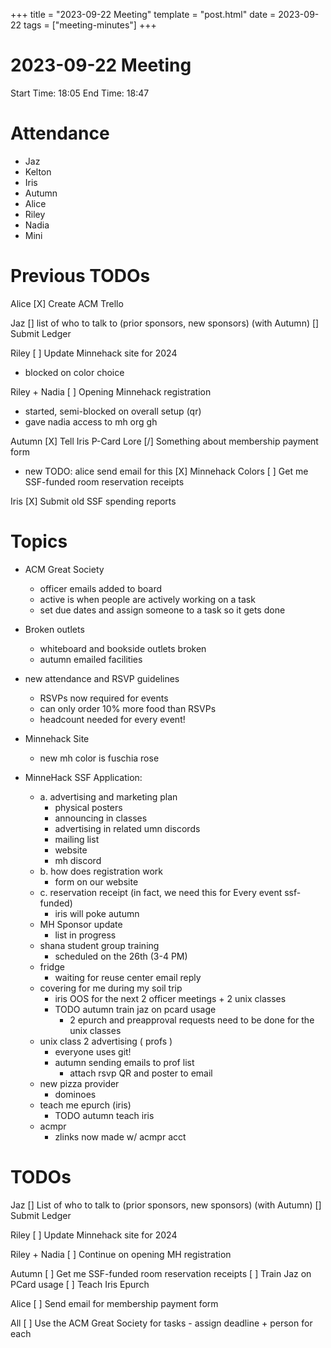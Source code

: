 +++
title = "2023-09-22 Meeting"
template = "post.html"
date = 2023-09-22
tags = ["meeting-minutes"]
+++
# 2023-09-22 Meeting

Start Time: 18:05
End Time: 18:47

# Attendance
- Jaz
- Kelton
- Iris
- Autumn
- Alice
- Riley
- Nadia
- Mini

# Previous TODOs
Alice
[X] Create ACM Trello

Jaz
[\] list of who to talk to (prior sponsors, new sponsors) (with Autumn)
[\] Submit Ledger

Riley
[ ] Update Minnehack site for 2024
- blocked on color choice

Riley + Nadia
[ ] Opening Minnehack registration
- started, semi-blocked on overall setup (qr)
- gave nadia access to mh org gh

Autumn
[X] Tell Iris P-Card Lore
[/] Something about membership payment form
- new TODO: alice send email for this
[X] Minnehack Colors
[ ] Get me SSF-funded room reservation receipts

Iris
[X] Submit old SSF spending reports

# Topics
- ACM Great Society
    - officer emails added to board
    - active is when people are actively working on a task
    - set due dates and assign someone to a task so it gets done

- Broken outlets
    - whiteboard and bookside outlets broken
    - autumn emailed facilities 

- new attendance and RSVP guidelines
    - RSVPs now required for events
    - can only order 10% more food than RSVPs
    - headcount needed for every event!

- Minnehack Site
    - new mh color is fuschia rose

- MinneHack SSF Application:
    - a. advertising and marketing plan
        - physical posters
        - announcing in classes
        - advertising in related umn discords
        - mailing list
        - website
        - mh discord
    - b. how does registration work
        - form on our website
    - c. reservation receipt (in fact, we need this for Every event ssf-funded) 
        - iris will poke autumn
    - MH Sponsor update
        - list in progress
    - shana student group training
        - scheduled on the 26th (3-4 PM)
    - fridge
        - waiting for reuse center email reply
    - covering for me during my soil trip
        - iris OOS for the next 2 officer meetings + 2 unix classes
        - TODO autumn train jaz on pcard usage
            - 2 epurch and preapproval requests need to be done for the unix classes 
    - unix class 2 advertising ( profs )
        - everyone uses git!
        - autumn sending emails to prof list
            - attach rsvp QR and poster to email
    - new pizza provider
        - dominoes
    - teach me epurch (iris)
        - TODO autumn teach iris
    - acmpr
        - zlinks now made w/ acmpr acct

# TODOs 
Jaz
[\] List of who to talk to (prior sponsors, new sponsors) (with Autumn)
[\] Submit Ledger

Riley
[ ] Update Minnehack site for 2024

Riley + Nadia
[ ] Continue on opening MH registration

Autumn
[ ] Get me SSF-funded room reservation receipts
[ ] Train Jaz on PCard usage
[ ] Teach Iris Epurch

Alice
[ ] Send email for membership payment form

All
[ ] Use the ACM Great Society for tasks - assign deadline + person for each
